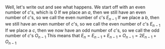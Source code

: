 Well, let's write out and see what happens. We start off with an even number of $c$'s, which is 0
If we place an $a$, then we still have an even number of $c$'s, so we call the even number of $c$'s $E_{n-1}$
If we place a $b$, then we still have an even number of $c$'s, so we call the even number of $c$'s $E_{n-1}$
If we place a $c$, then we now have an odd number of $c$'s, so we call the odd number of $c$'s $O_{n-1}$
This means that $E_n = E_{n-1} + E_{n-1} + O_{n-1} = 2E_{n-1} + O_{n-1}$
